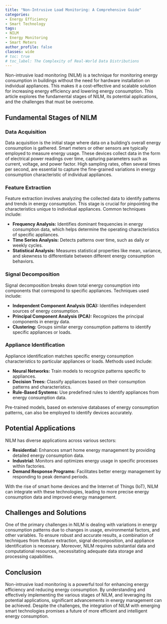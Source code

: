 ```yaml
---
title: "Non-Intrusive Load Monitoring: A Comprehensive Guide"
categories:
- Energy Efficiency
- Smart Technology
tags:
- NILM
- Energy Monitoring
- Smart Meters
author_profile: false
classes: wide
# toc: true
# toc_label: The Complexity of Real-World Data Distributions
---
```


Non-intrusive load monitoring (NILM) is a technique for monitoring energy consumption in buildings without the need for hardware installation on individual appliances. This makes it a cost-effective and scalable solution for increasing energy efficiency and lowering energy consumption. This article explores the fundamental stages of NILM, its potential applications, and the challenges that must be overcome.

## Fundamental Stages of NILM

### Data Acquisition

Data acquisition is the initial stage where data on a building’s overall energy consumption is gathered. Smart meters or other sensors are typically employed to measure energy usage. These devices collect data in the form of electrical power readings over time, capturing parameters such as current, voltage, and power factor. High sampling rates, often several times per second, are essential to capture the fine-grained variations in energy consumption characteristic of individual appliances.

### Feature Extraction

Feature extraction involves analyzing the collected data to identify patterns and trends in energy consumption. This stage is crucial for pinpointing the characteristics unique to individual appliances. Common techniques include:

- **Frequency Analysis:** Identifies dominant frequencies in energy consumption data, which helps determine the operating characteristics of specific appliances.
- **Time Series Analysis:** Detects patterns over time, such as daily or weekly cycles.
- **Statistical Analysis:** Measures statistical properties like mean, variance, and skewness to differentiate between different energy consumption behaviors.

### Signal Decomposition

Signal decomposition breaks down total energy consumption into components that correspond to specific appliances. Techniques used include:

- **Independent Component Analysis (ICA):** Identifies independent sources of energy consumption.
- **Principal Component Analysis (PCA):** Recognizes the principal components in energy data.
- **Clustering:** Groups similar energy consumption patterns to identify specific appliances or loads.

### Appliance Identification

Appliance identification matches specific energy consumption characteristics to particular appliances or loads. Methods used include:

- **Neural Networks:** Train models to recognize patterns specific to appliances.
- **Decision Trees:** Classify appliances based on their consumption patterns and characteristics.
- **Rule-Based Systems:** Use predefined rules to identify appliances from energy consumption data.

Pre-trained models, based on extensive databases of energy consumption patterns, can also be employed to identify devices accurately.

## Potential Applications

NILM has diverse applications across various sectors:

- **Residential:** Enhances smart home energy management by providing detailed energy consumption data.
- **Industrial:** Monitors and optimizes energy usage in specific processes within factories.
- **Demand Response Programs:** Facilitates better energy management by responding to peak demand periods.

With the rise of smart home devices and the Internet of Things (IoT), NILM can integrate with these technologies, leading to more precise energy consumption data and improved energy management.

## Challenges and Solutions

One of the primary challenges in NILM is dealing with variations in energy consumption patterns due to changes in usage, environmental factors, and other variables. To ensure robust and accurate results, a combination of techniques from feature extraction, signal decomposition, and appliance identification is necessary. Moreover, NILM requires substantial data and computational resources, necessitating adequate data storage and processing capabilities.

## Conclusion

Non-intrusive load monitoring is a powerful tool for enhancing energy efficiency and reducing energy consumption. By understanding and effectively implementing the various stages of NILM, and leveraging its potential applications, significant advancements in energy management can be achieved. Despite the challenges, the integration of NILM with emerging smart technologies promises a future of more efficient and intelligent energy consumption.

